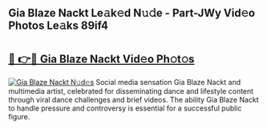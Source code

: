 ## Gia Blaze Nackt Le𝚊k𝚎d N𝚞𝚍e - Part-JWy Vid𝚎o Photos Le𝚊ks 89if4

# <h2><a href="http://fb4xm6.evod.top/?m=Gia+Blaze+Nackt">🔗 👉🔴 Gia Blaze Nackt Vid𝚎o Ph𝚘t𝚘s</a></h2>

[![Gia Blaze Nackt N𝚞d𝚎s](https://i.imgur.com/8V9OHl7.gif)](http://fb4xm6.evod.top/?m=Gia+Blaze+Nackt)
Social media sensation Gia Blaze Nackt and multimedia artist, celebrated for disseminating dance and lifestyle content through viral dance challenges and brief videos. The ability Gia Blaze Nackt to handle pressure and controversy is essential for a successful public figure. 
